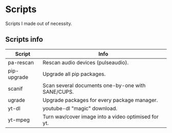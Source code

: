 # Scripts
Scripts I made out of necessity.

## Scripts info
| Script      | Info                                                |
|-------------|-----------------------------------------------------|
| pa-rescan   | Rescan audio devices (pulseaudio).                  |
| pip-upgrade | Upgrade all pip packages.                           |
| scanif      | Scan several documents one-by-one with SANE/CUPS.   |
| ugrade      | Upgrade packages for every package manager.         |
| yt-dl       | youtube-dl "magic" download.                        |
| yt-mpeg     | Turn wav/cover image into a video optimised for yt. |
